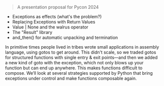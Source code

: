 > A presentation proposal for Pycon 2024
- Exceptions as effects (what's the problem?)
- Replacing Exceptions with Return Values
- Value | None and the walrus operator
- The "Result" library
- and_then() for automatic unpacking and termination

In primitive times people lived in tribes wrote small applications in assembly language, using gotos to get around. This didn't scale, so we traded gotos for structured functions with single entry & exit points—and then we added a new kind of goto with the exception, which not only blows up your function but can end up anywhere. This makes functions difficult to compose. We’ll look at several strategies supported by Python that bring exceptions under control and make functions composable again.